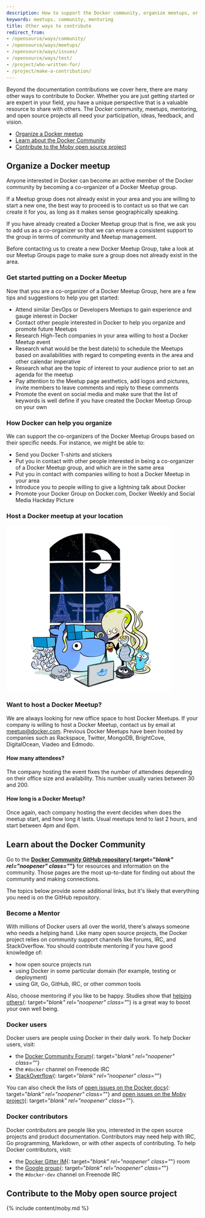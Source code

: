 ```yaml
---
description: How to support the Docker community, organize meetups, or become a mentor
keywords: meetups, community, mentoring
title: Other ways to contribute
redirect_from:
- /opensource/ways/community/
- /opensource/ways/meetups/
- /opensource/ways/issues/
- /opensource/ways/test/
- /project/who-written-for/
- /project/make-a-contribution/
---
```


Beyond the documentation contributions we cover here, there are many other ways
to contribute to Docker. Whether you are just getting started or are expert in
your field, you have a unique perspective that is a valuable resource to share
with others. The Docker community, meetups, mentoring, and open source projects
all need your participation, ideas, feedback, and vision.

* [Organize a Docker meetup](#organize-a-docker-meetup)
* [Learn about the Docker Community](#learn-about-the-docker-community)
* [Contribute to the Moby open source project](#contribute-to-the-moby-open-source-project)

## Organize a Docker meetup

Anyone interested in Docker can become an active member of the Docker community
by becoming a co-organizer of a Docker Meetup group.

If a Meetup group does not already exist in your area and you are willing to
start a new one, the best way to proceed is to contact us so that we can create
it for you, as long as it makes sense geographically speaking.

If you have already created a Docker Meetup group that is fine, we
ask you to add us as a co-organizer so that we can ensure a consistent support
to the group in terms of community and Meetup management.

Before contacting us to create a new Docker Meetup Group, take a look at our
Meetup Groups page to make sure a group does not already exist in the area.

### Get started putting on a Docker Meetup

Now that you are a co-organizer of a Docker Meetup Group, here are a few tips and
suggestions to help you get started:

* Attend similar DevOps or Developers Meetups to gain experience and gauge interest in Docker
* Contact other people interested in Docker to help you organize and promote future Meetups
* Research High-Tech companies in your area willing to host a Docker Meetup event
* Research what would be the best date(s) to schedule the Meetups based on availabilities with regard to competing events in the area and other calendar imperative
* Research what are the topic of interest to your audience prior to set an agenda for the meetup
* Pay attention to the Meetup page aesthetics, add logos and pictures, invite members to leave comments and reply to these comments
* Promote the event on social media and make sure that the list of keywords is well define if you have created the Docker Meetup Group on your own

### How Docker can help you organize

We can support the co-organizers of the Docker Meetup Groups based on their specific needs. For instance, we might be able to:

* Send you Docker T-shirts and stickers
* Put you in contact with other people interested in being a co-organizer of a Docker Meetup group, and which are in the same area
* Put you in contact with companies willing to host a Docker Meetup in your area
* Introduce you to people willing to give a lightning talk about Docker
* Promote your Docker Group on Docker.com, Docker Weekly and Social Media
  Hackday Picture

### Host a Docker meetup at your location

![Meetup](../images/docker-friends.png)

### Want to host a Docker Meetup?

We are always looking for new office space to host Docker Meetups. If your
company is willing to host a Docker Meetup, contact us by email at
meetup@docker.com. Previous Docker Meetups have been hosted by companies such
as Rackspace, Twitter, MongoDB, BrightCove, DigitalOcean, Viadeo and Edmodo.
#### How many attendees?

The company hosting the event fixes the number of attendees depending on their
office size and availability. This number usually varies between 30 and 200.

#### How long is a Docker Meetup?

Once again, each company hosting the event decides when does the meetup start,
and how long it lasts. Usual meetups tend to last 2 hours, and start between
4pm and 6pm.

## Learn about the Docker Community

Go to the **[Docker Community GitHub repository](https://github.com/docker/community/blob/master/README.md){:target="_blank" rel="noopener" class="_"}**
for resources and information on the community. Those pages are the most
up-to-date for finding out about the community and making connections.

The topics below provide some additional links, but it's likely that everything
you need is on the GitHub repository.

### Become a Mentor

With millions of Docker users all over the world, there's always someone who
needs a helping hand. Like many open source projects, the Docker project relies
on community support channels like forums, IRC, and StackOverflow.  You should
contribute mentoring if you have good knowledge of:

* how open source projects run
* using Docker in some particular domain (for example, testing or deployment)
* using Git, Go, GitHub, IRC, or other common tools

Also, choose mentoring if you like to be happy. Studies show that [helping others](http://www.huffingtonpost.com/2013/09/03/five-minute-favor-adam-rifkin_n_3805090.html){: target="_blank" rel="noopener" class="_"} is a great way to
boost your own well being.


### Docker users

Docker users are people using Docker in their daily work. To help Docker users, visit:

* the [Docker Community Forum](https://forums.docker.com/){: target="_blank" rel="noopener" class="_"}
* the `#docker` channel on Freenode IRC
* [StackOverflow](http://stackoverflow.com/search?tab=newest&q=docker){: target="_blank" rel="noopener" class="_"}

You can also check the lists of [open issues on the Docker docs](https://github.com/docker/docker.github.io/issues){: target="_blank" rel="noopener" class="_"} and [open issues on the Moby project](https://github.com/moby/moby/issues?q=is%3Aopen+is%3Aissue+label%3Akind%2Fquestion+-label%3Astatus%2Fclaimed+-label%3Astatus%2Fassigned+no%3Aassignee){: target="_blank" rel="noopener" class="_"}.


### Docker contributors

Docker contributors are people like you, interested in the open source projects
and product documentation. Contributors may need help with IRC, Go programming,
Markdown, or with other aspects of contributing. To help Docker contributors,
visit:

* the [Docker Gitter IM](https://gitter.im/docker/docker){: target="_blank" rel="noopener" class="_"} room
* the [Google group](https://groups.google.com/forum/#!forum/docker-dev){: target="_blank" rel="noopener" class="_"}
* the `#docker-dev` channel on Freenode IRC

## Contribute to the Moby open source project

{% include content/moby.md %}
